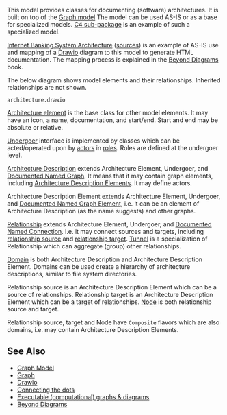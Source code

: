 This model provides classes for documenting (software) architectures.
It is built on top of the [Graph model](https://graph.models.nasdanika.org/)
The model can be used AS-IS or as a base for specialized models.
[C4 sub-package](references/eSubpackages/c4/index.html) is an example of such a specialized model.

[Internet Banking System Architecture](demo/internet-banking-system/index.html) ([sources](https://github.com/Nasdanika-Models/architecture/tree/main/demos/internet-banking-system)) is an example of AS-IS use and mapping of a [Drawio](https://www.drawio.com/) diagram to this model to generate HTML documentation.
The mapping process is explained in the [Beyond Diagrams](https://leanpub.com/beyond-diagrams) book. 

The below diagram shows model elements and their relationships.
Inherited relationships are not shown.

```drawio-resource
architecture.drawio
```

[Architecture element](references/eClassifiers/ArchitectureElement/index.html) is the base class for other model elements.
It may have an icon, a name, documentation, and start/end. Start and end may be absolute or relative.

[Undergoer](references/eClassifiers/Undergoer/index.html) interface is implemented by classes which can be acted/operated upon by [actors](references/eClassifiers/Actor/index.html) in [roles](references/eClassifiers/Role/index.html). 
Roles are defined at the undergoer level.

[Architecture Description](references/eClassifiers/ArchitectureDescription/index.html) extends Architecture Element, Undergoer, and [Documented Named Graph](https://graph.models.nasdanika.org/references/eClassifiers/DocumentedNamedGraph/index.html). 
It means that it may contain graph elements, including [Architecture Description Elements](references/eClassifiers/ArchitectureDescriptionElement/index.html). 
It may define actors.

Architecture Description Element extends Architecture Element, Undergoer, and [Documented Named Graph Element](https://graph.models.nasdanika.org/references/eClassifiers/DocumentedNamedGraphElement/index.html), 
i.e. it can be an element of Architecture Description (as the name suggests) and other graphs.

[Relationship](references/eClassifiers/Relationship/index.html) extends Architecture Element, Undergoer, and [Documented Named Connection](https://graph.models.nasdanika.org/references/eClassifiers/DocumentedNamedConnection/index.html). 
I.e. it may connect sources and targets, including [relationship source](references/eClassifiers/RelationshipSource/index.html) and [relationship target](references/eClassifiers/RelationshipTarget/index.html). 
[Tunnel](references/eClassifiers/Tunnel/index.html) is a specialization of Relationship which can aggregate (group) other relationships.

[Domain](references/eClassifiers/Domain/index.html) is both Architecture Description and Architecture Description Element.
Domains can be used create a hierarchy of architecture descriptions, similar to file system directories. 

Relationship source is an Architecture Description Element which can be a source of relationships.
Relationship target is an Architecture Description Element which can be a target of relationships.
[Node](references/eClassifiers/Node/index.html) is both relationship source and target.

Relationship source, target and Node have ``Composite`` flavors which are also domains, i.e. may contain Architecture Description Elements.

## See Also

* [Graph Model](https://graph.models.nasdanika.org/)
* [Graph](https://docs.nasdanika.org/core/graph/index.html)
* [Drawio](https://docs.nasdanika.org/core/drawio/index.html)
* [Connecting the dots](https://medium.com/nasdanika/connecting-the-dots-94a733c61059)
* [Executable (computational) graphs & diagrams](https://medium.com/nasdanika/executable-computational-graphs-diagrams-1eeffc80976d)
* [Beyond Diagrams](https://leanpub.com/beyond-diagrams)